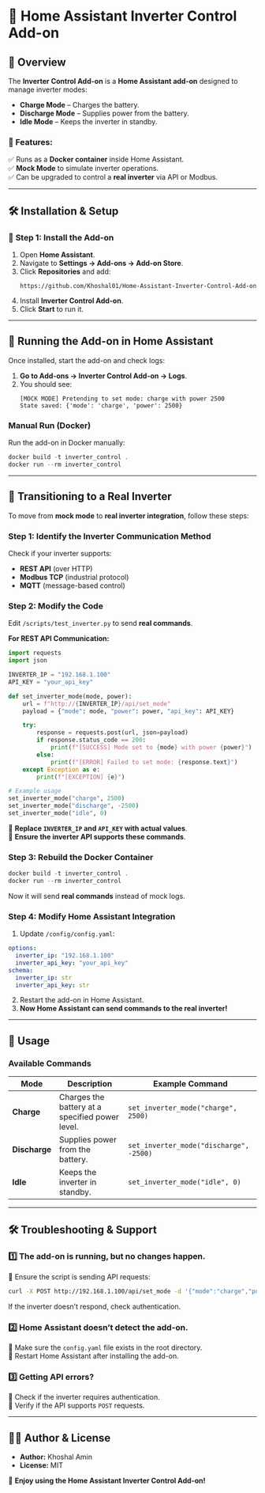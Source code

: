 # 🔋 Home Assistant Inverter Control Add-on

## 📌 Overview
The **Inverter Control Add-on** is a **Home Assistant add-on** designed to manage inverter modes:

- **Charge Mode** – Charges the battery.
- **Discharge Mode** – Supplies power from the battery.
- **Idle Mode** – Keeps the inverter in standby.

### 🚀 Features:
✅ Runs as a **Docker container** inside Home Assistant.  
✅ **Mock Mode** to simulate inverter operations.  
✅ Can be upgraded to control a **real inverter** via API or Modbus.  

---

## 🛠️ **Installation & Setup**

### 📌 **Step 1: Install the Add-on**
1. Open **Home Assistant**.
2. Navigate to **Settings → Add-ons → Add-on Store**.
3. Click **Repositories** and add:
   ```
   https://github.com/Khoshal01/Home-Assistant-Inverter-Control-Add-on
   ```
4. Install **Inverter Control Add-on**.
5. Click **Start** to run it.

---


## 🚀 **Running the Add-on in Home Assistant**
Once installed, start the add-on and check logs:
1. **Go to Add-ons → Inverter Control Add-on → Logs**.
2. You should see:
   ```
   [MOCK MODE] Pretending to set mode: charge with power 2500
   State saved: {'mode': 'charge', 'power': 2500}
   ```

### **Manual Run (Docker)**
Run the add-on in Docker manually:
```powershell
docker build -t inverter_control .
docker run --rm inverter_control
```

---

## 🔌 **Transitioning to a Real Inverter**
To move from **mock mode** to **real inverter integration**, follow these steps:

### **Step 1: Identify the Inverter Communication Method**
Check if your inverter supports:
- **REST API** (over HTTP)
- **Modbus TCP** (industrial protocol)
- **MQTT** (message-based control)

### **Step 2: Modify the Code**
Edit `/scripts/test_inverter.py` to send **real commands**.

**For REST API Communication:**
```python
import requests
import json

INVERTER_IP = "192.168.1.100"
API_KEY = "your_api_key"

def set_inverter_mode(mode, power):
    url = f"http://{INVERTER_IP}/api/set_mode"
    payload = {"mode": mode, "power": power, "api_key": API_KEY}

    try:
        response = requests.post(url, json=payload)
        if response.status_code == 200:
            print(f"[SUCCESS] Mode set to {mode} with power {power}")
        else:
            print(f"[ERROR] Failed to set mode: {response.text}")
    except Exception as e:
        print(f"[EXCEPTION] {e}")

# Example usage
set_inverter_mode("charge", 2500)
set_inverter_mode("discharge", -2500)
set_inverter_mode("idle", 0)
```
🔹 **Replace `INVERTER_IP` and `API_KEY` with actual values**.  
🔹 **Ensure the inverter API supports these commands**.  

### **Step 3: Rebuild the Docker Container**
```powershell
docker build -t inverter_control .
docker run --rm inverter_control
```
Now it will send **real commands** instead of mock logs.

### **Step 4: Modify Home Assistant Integration**
1. Update `/config/config.yaml`:
```yaml
options:
  inverter_ip: "192.168.1.100"
  inverter_api_key: "your_api_key"
schema:
  inverter_ip: str
  inverter_api_key: str
```
2. Restart the add-on in Home Assistant.
3. **Now Home Assistant can send commands to the real inverter!**

---

## 💪 **Usage**
### **Available Commands**
| Mode        | Description                                      | Example Command |
|------------|--------------------------------------------------|----------------|
| **Charge** | Charges the battery at a specified power level. | `set_inverter_mode("charge", 2500)` |
| **Discharge** | Supplies power from the battery. | `set_inverter_mode("discharge", -2500)` |
| **Idle** | Keeps the inverter in standby. | `set_inverter_mode("idle", 0)` |

---

## 🛠 **Troubleshooting & Support**

### **1️⃣ The add-on is running, but no changes happen.**
🔹 Ensure the script is sending API requests:
```bash
curl -X POST http://192.168.1.100/api/set_mode -d '{"mode":"charge","power":2500}'
```
If the inverter doesn’t respond, check authentication.

### **2️⃣ Home Assistant doesn’t detect the add-on.**
🔹 Make sure the `config.yaml` file exists in the root directory.  
🔹 Restart Home Assistant after installing the add-on.

### **3️⃣ Getting API errors?**
🔹 Check if the inverter requires authentication.  
🔹 Verify if the API supports `POST` requests.  

---


## 👨‍💻 **Author & License**
- **Author:** Khoshal Amin  
- **License:** MIT  

🌟 **Enjoy using the Home Assistant Inverter Control Add-on!**  

